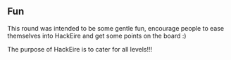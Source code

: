 Fun
---

This round was intended to be some gentle fun, encourage people to ease themselves into HackEire and get some points on the board :)

The purpose of HackEire is to cater for all levels!!!
